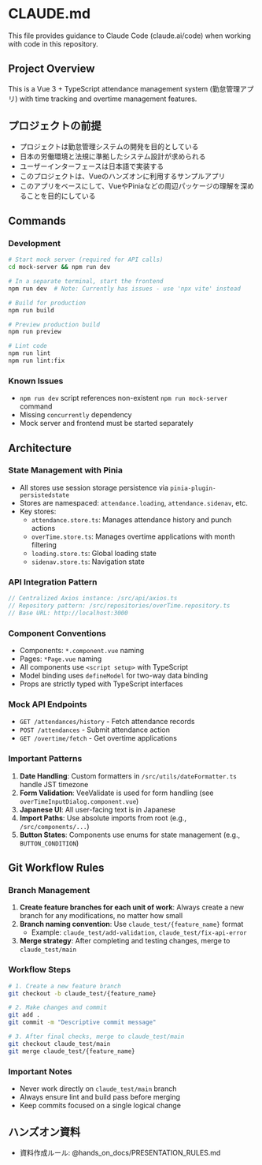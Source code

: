 # CLAUDE.md

This file provides guidance to Claude Code (claude.ai/code) when working with code in this repository.

## Project Overview

This is a Vue 3 + TypeScript attendance management system (勤怠管理アプリ) with time tracking and overtime management features.

## プロジェクトの前提

- プロジェクトは勤怠管理システムの開発を目的としている
- 日本の労働環境と法規に準拠したシステム設計が求められる
- ユーザーインターフェースは日本語で実装する
- このプロジェクトは、Vueのハンズオンに利用するサンプルアプリ
- このアプリをベースにして、VueやPiniaなどの周辺パッケージの理解を深めることを目的にしている

## Commands

### Development
```bash
# Start mock server (required for API calls)
cd mock-server && npm run dev

# In a separate terminal, start the frontend
npm run dev  # Note: Currently has issues - use 'npx vite' instead

# Build for production
npm run build

# Preview production build
npm run preview

# Lint code
npm run lint
npm run lint:fix
```

### Known Issues
- `npm run dev` script references non-existent `npm run mock-server` command
- Missing `concurrently` dependency
- Mock server and frontend must be started separately

## Architecture

### State Management with Pinia
- All stores use session storage persistence via `pinia-plugin-persistedstate`
- Stores are namespaced: `attendance.loading`, `attendance.sidenav`, etc.
- Key stores:
  - `attendance.store.ts`: Manages attendance history and punch actions
  - `overTime.store.ts`: Manages overtime applications with month filtering
  - `loading.store.ts`: Global loading state
  - `sidenav.store.ts`: Navigation state

### API Integration Pattern
```typescript
// Centralized Axios instance: /src/api/axios.ts
// Repository pattern: /src/repositories/overTime.repository.ts
// Base URL: http://localhost:3000
```

### Component Conventions
- Components: `*.component.vue` naming
- Pages: `*Page.vue` naming
- All components use `<script setup>` with TypeScript
- Model binding uses `defineModel` for two-way data binding
- Props are strictly typed with TypeScript interfaces

### Mock API Endpoints
- `GET /attendances/history` - Fetch attendance records
- `POST /attendances` - Submit attendance action
- `GET /overtime/fetch` - Get overtime applications

### Important Patterns
1. **Date Handling**: Custom formatters in `/src/utils/dateFormatter.ts` handle JST timezone
2. **Form Validation**: VeeValidate is used for form handling (see `overTimeInputDialog.component.vue`)
3. **Japanese UI**: All user-facing text is in Japanese
4. **Import Paths**: Use absolute imports from root (e.g., `/src/components/...`)
5. **Button States**: Components use enums for state management (e.g., `BUTTON_CONDITION`)

## Git Workflow Rules

### Branch Management
1. **Create feature branches for each unit of work**: Always create a new branch for any modifications, no matter how small
2. **Branch naming convention**: Use `claude_test/{feature_name}` format
   - Example: `claude_test/add-validation`, `claude_test/fix-api-error`
3. **Merge strategy**: After completing and testing changes, merge to `claude_test/main`

### Workflow Steps
```bash
# 1. Create a new feature branch
git checkout -b claude_test/{feature_name}

# 2. Make changes and commit
git add .
git commit -m "Descriptive commit message"

# 3. After final checks, merge to claude_test/main
git checkout claude_test/main
git merge claude_test/{feature_name}
```

### Important Notes
- Never work directly on `claude_test/main` branch
- Always ensure lint and build pass before merging
- Keep commits focused on a single logical change

## ハンズオン資料
- 資料作成ルール: @hands_on_docs/PRESENTATION_RULES.md
